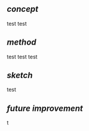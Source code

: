 ## ***concept***

test test


## ***method***

test test test


## ***sketch***

test


## ***future improvement***

t
